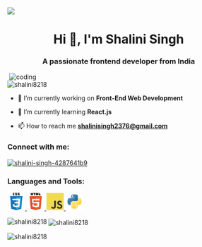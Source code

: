 <img height="400"  align="center" src = "https://bonze-blog.s3.ap-northeast-1.amazonaws.com/wp-content/uploads/2017/08/25004150/github-for-atom.png" >
<h1 align="center">Hi 👋, I'm Shalini Singh</h1>
<h3 align="center">A passionate frontend developer from India</h3>
<img align="right" alt="coding" width="500" src="https://cdn.dribbble.com/users/4055494/screenshots/15215756/media/d2b66c4ca0192aa26d103448b3d1518b.gif">

<p align="left"> <img src="https://komarev.com/ghpvc/?username=shalini8218&label=Profile%20views&color=0e75b6&style=flat" alt="shalini8218" /> </p>

- 🔭 I’m currently working on **Front-End Web Development**

- 🌱 I’m currently learning **React.js**

- 📫 How to reach me **shalinisingh2376@gmail.com**

<h3 align="left">Connect with me:</h3>
<p align="left">
<a href="https://linkedin.com/in/shalini-singh-4287641b9" target="blank"><img align="center" src="https://raw.githubusercontent.com/rahuldkjain/github-profile-readme-generator/master/src/images/icons/Social/linked-in-alt.svg" alt="shalini-singh-4287641b9" height="30" width="40" /></a>
</p>

<h3 align="left">Languages and Tools:</h3>
<p align="left"> <a href="https://www.w3schools.com/css/" target="_blank" rel="noreferrer"> <img src="https://raw.githubusercontent.com/devicons/devicon/master/icons/css3/css3-original-wordmark.svg" alt="css3" width="40" height="40"/> </a> <a href="https://www.w3.org/html/" target="_blank" rel="noreferrer"> <img src="https://raw.githubusercontent.com/devicons/devicon/master/icons/html5/html5-original-wordmark.svg" alt="html5" width="40" height="40"/> </a> <a href="https://developer.mozilla.org/en-US/docs/Web/JavaScript" target="_blank" rel="noreferrer"> <img src="https://raw.githubusercontent.com/devicons/devicon/master/icons/javascript/javascript-original.svg" alt="javascript" width="40" height="40"/> </a> <a href="https://www.python.org" target="_blank" rel="noreferrer"> <img src="https://raw.githubusercontent.com/devicons/devicon/master/icons/python/python-original.svg" alt="python" width="40" height="40"/> </a> </p>

<p><img align="left" src="https://github-readme-stats.vercel.app/api/top-langs?username=shalini8218&show_icons=true&locale=en&layout=compact" alt="shalini8218" /></p>

<p>&nbsp;<img align="center" src="https://github-readme-stats.vercel.app/api?username=shalini8218&show_icons=true&locale=en" alt="shalini8218" /></p>

<p><img align="center" src="https://github-readme-streak-stats.herokuapp.com/?user=shalini8218&" alt="shalini8218" /></p>
